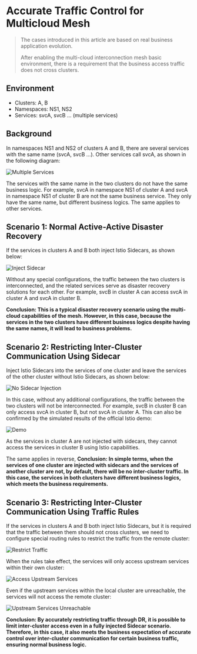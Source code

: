 # Accurate Traffic Control for Multicloud Mesh

> The cases introduced in this article are based on real business application evolution.
>
> After enabling the multi-cloud interconnection mesh basic environment,
> there is a requirement that the business access traffic does not cross clusters.

## Environment

- Clusters: A, B
- Namespaces: NS1, NS2
- Services: svcA, svcB ... (multiple services)

## Background

In namespaces NS1 and NS2 of clusters A and B, there are several services with the same name
(svcA, svcB ...). Other services call svcA, as shown in the following diagram:

![Multiple Services](https://docs.daocloud.io/daocloud-docs-images/docs/en/docs/mspider/best-practice/images/multinet01.png)

The services with the same name in the two clusters do not have the same business logic.
For example, svcA in namespace NS1 of cluster A and svcA in namespace NS1 of cluster B
are not the same business service. They only have the same name, but different business logics.
The same applies to other services.

## Scenario 1: Normal Active-Active Disaster Recovery

If the services in clusters A and B both inject Istio Sidecars, as shown below:

![Inject Sidecar](https://docs.daocloud.io/daocloud-docs-images/docs/en/docs/mspider/best-practice/images/multinet02.png)

Without any special configurations, the traffic between the two clusters is interconnected,
and the related services serve as disaster recovery solutions for each other.
For example, svcB in cluster A can access svcA in cluster A and svcA in cluster B.

**Conclusion: This is a typical disaster recovery scenario using the multi-cloud capabilities
of the mesh. However, in this case, because the services in the two clusters have different
business logics despite having the same names, it will lead to business problems.**

## Scenario 2: Restricting Inter-Cluster Communication Using Sidecar

Inject Istio Sidecars into the services of one cluster and leave the services of
the other cluster without Istio Sidecars, as shown below:

![No Sidecar Injection](https://docs.daocloud.io/daocloud-docs-images/docs/en/docs/mspider/best-practice/images/multinet03.png)

In this case, without any additional configurations, the traffic between the two clusters will
not be interconnected. For example, svcB in cluster B can only access svcA in cluster B,
but not svcA in cluster A. This can also be confirmed by the simulated results of the official Istio demo:

![Demo](https://docs.daocloud.io/daocloud-docs-images/docs/en/docs/mspider/best-practice/images/multinet04.png)

As the services in cluster A are not injected with sidecars, they cannot access the services
in cluster B using Istio capabilities.

The same applies in reverse,
**Conclusion: In simple terms, when the services of one cluster are injected with sidecars
and the services of another cluster are not, by default, there will be no inter-cluster traffic.
In this case, the services in both clusters have different business logics, which meets the business requirements.**

## Scenario 3: Restricting Inter-Cluster Communication Using Traffic Rules

If the services in clusters A and B both inject Istio Sidecars, but it is required that the
traffic between them should not cross clusters, we need to configure special routing rules
to restrict the traffic from the remote cluster:

![Restrict Traffic](https://docs.daocloud.io/daocloud-docs-images/docs/en/docs/mspider/best-practice/images/multinet05.png)

When the rules take effect, the services will only access upstream services within their own cluster:

![Access Upstream Services](https://docs.daocloud.io/daocloud-docs-images/docs/en/docs/mspider/best-practice/images/multinet06.png)

Even if the upstream services within the local cluster are unreachable, the services will not access the remote cluster:

![Upstream Services Unreachable](https://docs.daocloud.io/daocloud-docs-images/docs/en/docs/mspider/best-practice/images/multinet07.png)

**Conclusion: By accurately restricting traffic through DR, it is possible to limit
inter-cluster access even in a fully injected Sidecar scenario. Therefore, in this case,
it also meets the business expectation of accurate control over inter-cluster communication
for certain business traffic, ensuring normal business logic.**
